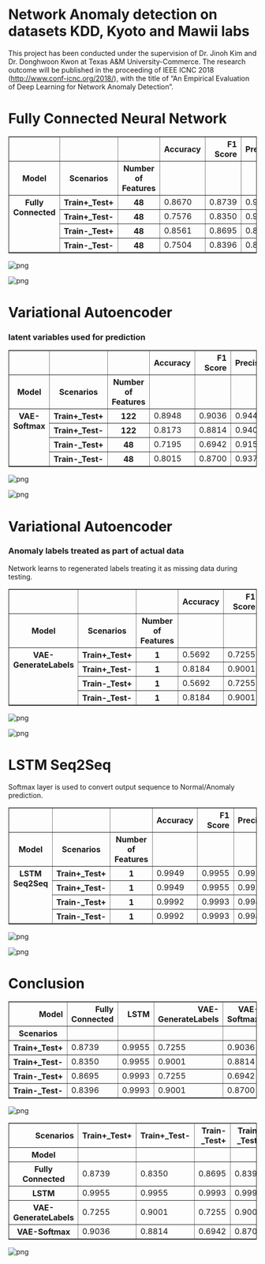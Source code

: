 # Network Anomaly detection on datasets KDD, Kyoto and Mawii labs

This project has been conducted under the supervision of Dr. Jinoh Kim  and Dr. Donghwoon Kwon  at Texas A&M University-Commerce. The research outcome will be published in the proceeding of IEEE ICNC 2018 (http://www.conf-icnc.org/2018/), with the title of “An Empirical Evaluation of Deep Learning for Network Anomaly Detection”.

# Fully Connected Neural Network

<div>
<table border="1" class="dataframe">
  <thead>
    <tr style="text-align: right;">
      <th></th>
      <th></th>
      <th></th>
      <th>Accuracy</th>
      <th>F1 Score</th>
      <th>Precision</th>
      <th>Recall</th>
    </tr>
    <tr>
      <th>Model</th>
      <th>Scenarios</th>
      <th>Number of Features</th>
      <th></th>
      <th></th>
      <th></th>
      <th></th>
    </tr>
  </thead>
  <tbody>
    <tr>
      <th rowspan="4" valign="top">Fully Connected</th>
      <th>Train+_Test+</th>
      <th>48</th>
      <td>0.8670</td>
      <td>0.8739</td>
      <td>0.9490</td>
      <td>0.8098</td>
    </tr>
    <tr>
      <th>Train+_Test-</th>
      <th>48</th>
      <td>0.7576</td>
      <td>0.8350</td>
      <td>0.9424</td>
      <td>0.7495</td>
    </tr>
    <tr>
      <th>Train-_Test+</th>
      <th>48</th>
      <td>0.8561</td>
      <td>0.8695</td>
      <td>0.8988</td>
      <td>0.8420</td>
    </tr>
    <tr>
      <th>Train-_Test-</th>
      <th>48</th>
      <td>0.7504</td>
      <td>0.8396</td>
      <td>0.8856</td>
      <td>0.7981</td>
    </tr>
  </tbody>
</table>
</div>



![png](images/output_4_4.png)



![png](images/output_4_5.png)

# Variational Autoencoder
### latent variables used for prediction
<div>
<table border="1" class="dataframe">
  <thead>
    <tr style="text-align: right;">
      <th></th>
      <th></th>
      <th></th>
      <th>Accuracy</th>
      <th>F1 Score</th>
      <th>Precision</th>
      <th>Recall</th>
    </tr>
    <tr>
      <th>Model</th>
      <th>Scenarios</th>
      <th>Number of Features</th>
      <th></th>
      <th></th>
      <th></th>
      <th></th>
    </tr>
  </thead>
  <tbody>
    <tr>
      <th rowspan="4" valign="top">VAE-Softmax</th>
      <th>Train+_Test+</th>
      <th>122</th>
      <td>0.8948</td>
      <td>0.9036</td>
      <td>0.9441</td>
      <td>0.8665</td>
    </tr>
    <tr>
      <th>Train+_Test-</th>
      <th>122</th>
      <td>0.8173</td>
      <td>0.8814</td>
      <td>0.9402</td>
      <td>0.8296</td>
    </tr>
    <tr>
      <th>Train-_Test+</th>
      <th>48</th>
      <td>0.7195</td>
      <td>0.6942</td>
      <td>0.9151</td>
      <td>0.5592</td>
    </tr>
    <tr>
      <th>Train-_Test-</th>
      <th>48</th>
      <td>0.8015</td>
      <td>0.8700</td>
      <td>0.9373</td>
      <td>0.8118</td>
    </tr>
  </tbody>
</table>
</div>



![png](images/output_6_4.png)



![png](images/output_6_5.png)

# Variational Autoencoder
### Anomaly labels treated as part of actual data 
Network learns to regenerated labels treating it as missing data during testing.

<div>
<table border="1" class="dataframe">
  <thead>
    <tr style="text-align: right;">
      <th></th>
      <th></th>
      <th></th>
      <th>Accuracy</th>
      <th>F1 Score</th>
      <th>Precision</th>
      <th>Recall</th>
    </tr>
    <tr>
      <th>Model</th>
      <th>Scenarios</th>
      <th>Number of Features</th>
      <th></th>
      <th></th>
      <th></th>
      <th></th>
    </tr>
  </thead>
  <tbody>
    <tr>
      <th rowspan="4" valign="top">VAE-GenerateLabels</th>
      <th>Train+_Test+</th>
      <th>1</th>
      <td>0.5692</td>
      <td>0.7255</td>
      <td>0.5692</td>
      <td>1.0</td>
    </tr>
    <tr>
      <th>Train+_Test-</th>
      <th>1</th>
      <td>0.8184</td>
      <td>0.9001</td>
      <td>0.8184</td>
      <td>1.0</td>
    </tr>
    <tr>
      <th>Train-_Test+</th>
      <th>1</th>
      <td>0.5692</td>
      <td>0.7255</td>
      <td>0.5692</td>
      <td>1.0</td>
    </tr>
    <tr>
      <th>Train-_Test-</th>
      <th>1</th>
      <td>0.8184</td>
      <td>0.9001</td>
      <td>0.8184</td>
      <td>1.0</td>
    </tr>
  </tbody>
</table>
</div>



![png](images/output_8_4.png)



![png](images/output_8_5.png)

# LSTM Seq2Seq
Softmax layer is used to convert output sequence to Normal/Anomaly prediction.

<div>
<table border="1" class="dataframe">
  <thead>
    <tr style="text-align: right;">
      <th></th>
      <th></th>
      <th></th>
      <th>Accuracy</th>
      <th>F1 Score</th>
      <th>Precision</th>
      <th>Recall</th>
    </tr>
    <tr>
      <th>Model</th>
      <th>Scenarios</th>
      <th>Number of Features</th>
      <th></th>
      <th></th>
      <th></th>
      <th></th>
    </tr>
  </thead>
  <tbody>
    <tr>
      <th rowspan="4" valign="top">LSTM Seq2Seq</th>
      <th>Train+_Test+</th>
      <th>1</th>
      <td>0.9949</td>
      <td>0.9955</td>
      <td>0.9915</td>
      <td>0.9995</td>
    </tr>
    <tr>
      <th>Train+_Test-</th>
      <th>1</th>
      <td>0.9949</td>
      <td>0.9955</td>
      <td>0.9915</td>
      <td>0.9995</td>
    </tr>
    <tr>
      <th>Train-_Test+</th>
      <th>1</th>
      <td>0.9992</td>
      <td>0.9993</td>
      <td>0.9985</td>
      <td>1.0000</td>
    </tr>
    <tr>
      <th>Train-_Test-</th>
      <th>1</th>
      <td>0.9992</td>
      <td>0.9993</td>
      <td>0.9985</td>
      <td>1.0000</td>
    </tr>
  </tbody>
</table>
</div>



![png](images/output_10_4.png)



![png](images/output_10_5.png)

# Conclusion

<div>
<table border="1" class="dataframe">
  <thead>
    <tr style="text-align: right;">
      <th>Model</th>
      <th>Fully Connected</th>
      <th>LSTM</th>
      <th>VAE-GenerateLabels</th>
      <th>VAE-Softmax</th>
    </tr>
    <tr>
      <th>Scenarios</th>
      <th></th>
      <th></th>
      <th></th>
      <th></th>
    </tr>
  </thead>
  <tbody>
    <tr>
      <th>Train+_Test+</th>
      <td>0.8739</td>
      <td>0.9955</td>
      <td>0.7255</td>
      <td>0.9036</td>
    </tr>
    <tr>
      <th>Train+_Test-</th>
      <td>0.8350</td>
      <td>0.9955</td>
      <td>0.9001</td>
      <td>0.8814</td>
    </tr>
    <tr>
      <th>Train-_Test+</th>
      <td>0.8695</td>
      <td>0.9993</td>
      <td>0.7255</td>
      <td>0.6942</td>
    </tr>
    <tr>
      <th>Train-_Test-</th>
      <td>0.8396</td>
      <td>0.9993</td>
      <td>0.9001</td>
      <td>0.8700</td>
    </tr>
  </tbody>
</table>
</div>


![png](images/output_13_1.png)


<div>

<table border="1" class="dataframe">
  <thead>
    <tr style="text-align: right;">
      <th>Scenarios</th>
      <th>Train+_Test+</th>
      <th>Train+_Test-</th>
      <th>Train-_Test+</th>
      <th>Train-_Test-</th>
    </tr>
    <tr>
      <th>Model</th>
      <th></th>
      <th></th>
      <th></th>
      <th></th>
    </tr>
  </thead>
  <tbody>
    <tr>
      <th>Fully Connected</th>
      <td>0.8739</td>
      <td>0.8350</td>
      <td>0.8695</td>
      <td>0.8396</td>
    </tr>
    <tr>
      <th>LSTM</th>
      <td>0.9955</td>
      <td>0.9955</td>
      <td>0.9993</td>
      <td>0.9993</td>
    </tr>
    <tr>
      <th>VAE-GenerateLabels</th>
      <td>0.7255</td>
      <td>0.9001</td>
      <td>0.7255</td>
      <td>0.9001</td>
    </tr>
    <tr>
      <th>VAE-Softmax</th>
      <td>0.9036</td>
      <td>0.8814</td>
      <td>0.6942</td>
      <td>0.8700</td>
    </tr>
  </tbody>
</table>
</div>


![png](images/output_15_1.png)

